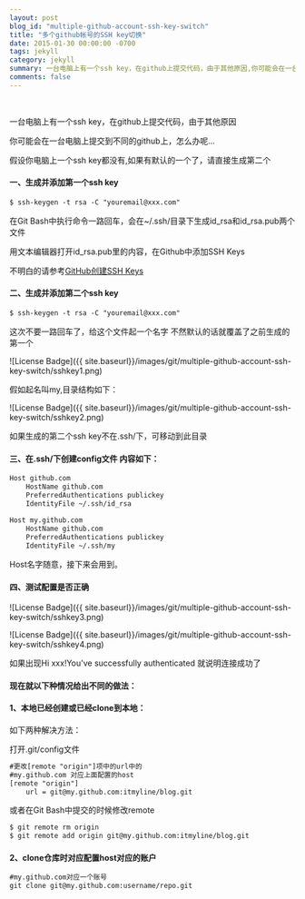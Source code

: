 ```yaml
---
layout: post
blog_id: "multiple-github-account-ssh-key-switch"
title: "多个github帐号的SSH key切换"
date: 2015-01-30 00:00:00 -0700
tags: jekyll
category: jekyll
summary: 一台电脑上有一个ssh key，在github上提交代码，由于其他原因,你可能会在一台电脑上提交到不同的github上，怎么办呢...
comments: false
---
```

<br>

一台电脑上有一个ssh key，在github上提交代码，由于其他原因

你可能会在一台电脑上提交到不同的github上，怎么办呢...

假设你电脑上一个ssh key都没有,如果有默认的一个了，请直接生成第二个

#### 一、生成并添加第一个ssh key

```diff
$ ssh-keygen -t rsa -C "youremail@xxx.com" 
```

在Git Bash中执行命令一路回车，会在~/.ssh/目录下生成id_rsa和id_rsa.pub两个文件

用文本编辑器打开id_rsa.pub里的内容，在Github中添加SSH Keys

不明白的请参考[GitHub创建SSH Keys](http://localhost:4000/2015/01/github-create-SSH-Keys/)

#### 二、生成并添加第二个ssh key

```diff
$ ssh-keygen -t rsa -C "youremail@xxx.com"  
```

这次不要一路回车了，给这个文件起一个名字 不然默认的话就覆盖了之前生成的第一个

![License Badge]({{ site.baseurl}}/images/git/multiple-github-account-ssh-key-switch/sshkey1.png)

假如起名叫my,目录结构如下：

![License Badge]({{ site.baseurl}}/images/git/multiple-github-account-ssh-key-switch/sshkey2.png)

如果生成的第二个ssh key不在.ssh/下，可移动到此目录

#### 三、在.ssh/下创建config文件 内容如下：

```diff
Host github.com  
    HostName github.com  
    PreferredAuthentications publickey  
    IdentityFile ~/.ssh/id_rsa  
  
Host my.github.com  
    HostName github.com  
    PreferredAuthentications publickey  
    IdentityFile ~/.ssh/my 
```

Host名字随意，接下来会用到。

#### 四、测试配置是否正确

![License Badge]({{ site.baseurl}}/images/git/multiple-github-account-ssh-key-switch/sshkey3.png)

![License Badge]({{ site.baseurl}}/images/git/multiple-github-account-ssh-key-switch/sshkey4.png)

如果出现Hi xxx!You've successfully authenticated 就说明连接成功了

#### **现在就以下种情况给出不同的做法：**

#### 1、本地已经创建或已经clone到本地：

如下两种解决方法：

打开.git/config文件

```diff
#更改[remote "origin"]项中的url中的  
#my.github.com 对应上面配置的host  
[remote "origin"]  
    url = git@my.github.com:itmyline/blog.git  
```

或者在Git Bash中提交的时候修改remote 

```diff
$ git remote rm origin  
$ git remote add origin git@my.github.com:itmyline/blog.git  
```

#### 2、clone仓库时对应配置host对应的账户

```diff
#my.github.com对应一个账号  
git clone git@my.github.com:username/repo.git   
```